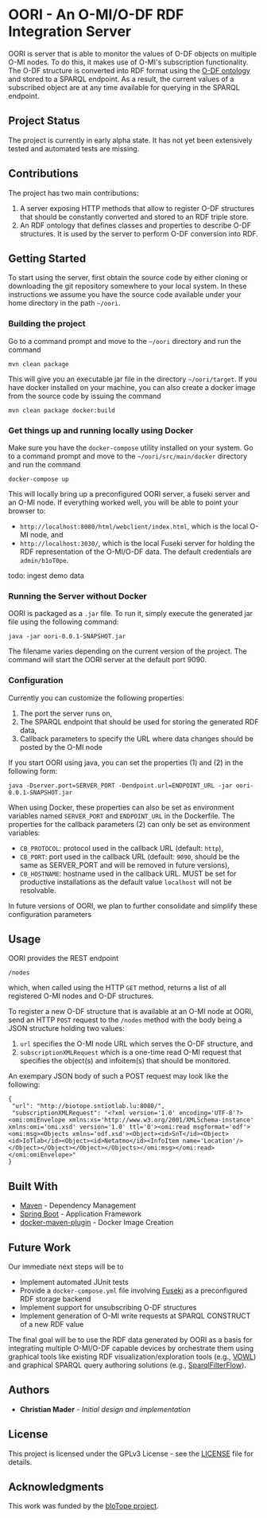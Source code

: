 # OORI - An O-MI/O-DF RDF Integration Server

OORI is server that is able to monitor the values of O-DF objects on multiple O-MI nodes. To do this, it makes use of O-MI's subscription functionality. The O-DF structure is converted into RDF format using the [O-DF ontology](src/main/resources/ODF-Ontology.ttl) and stored to a SPARQL endpoint. As a result, the current values of a subscribed object are at any time available for querying in the SPARQL endpoint.

## Project Status

The project is currently in early alpha state. It has not yet been extensively tested and automated tests are missing.

## Contributions

The project has two main contributions:

1. A server exposing HTTP methods that allow to register O-DF structures that should be constantly converted and stored to an RDF triple store.   
2. An RDF ontology that defines classes and properties to describe O-DF structures. It is used by the server to perform O-DF conversion into RDF.

## Getting Started

To start using the server, first obtain the source code by either cloning or downloading the git repository somewhere to your local system. In these instructions we assume you have the source code available under your home directory in the path ```~/oori```.

### Building the project

Go to a command prompt and move to the ```~/oori``` directory and run the command

```
mvn clean package 
```

This will give you an executable jar file in the directory ```~/oori/target```. If you have docker installed on your machine, you can also create a docker image from the source code by issuing the command

```
mvn clean package docker:build 
```

### Get things up and running locally using Docker 

Make sure you have the ```docker-compose``` utility installed on your system. Go to a command prompt and move to the ```~/oori/src/main/docker``` directory and run the command

```
docker-compose up
```

This will locally bring up a preconfigured OORI server, a fuseki server and an O-MI node. If everything worked well, you will be able to point your browser to:

* ```http://localhost:8080/html/webclient/index.html```, which is the local O-MI node, and
* ```http://localhost:3030/```, which is the local Fuseki server for holding the RDF representation of the O-MI/O-DF data. The default credentials are ```admin/b1oT0pe```.

todo: ingest demo data

### Running the Server without Docker

OORI is packaged as a ```.jar``` file. To run it, simply execute the generated jar file using the following command:

```
java -jar oori-0.0.1-SNAPSHOT.jar
```

The filename varies depending on the current version of the project. The command will start the OORI server at the default port 9090.

### Configuration

Currently you can customize the following properties:
 
 1. The port the server runs on,
 2. The SPARQL endpoint that should be used for storing the generated RDF data,
 3. Callback parameters to specify the URL where data changes should be posted by the O-MI node

If you start OORI using java, you can set the properties (1) and (2) in the following form:

```
java -Dserver.port=SERVER_PORT -Dendpoint.url=ENDPOINT_URL -jar oori-0.0.1-SNAPSHOT.jar
```

When using Docker, these properties can also be set as environment variables named ```SERVER_PORT``` and ```ENDPOINT_URL``` in the Dockerfile. The properties for the callback parameters (2) can only be set as environment variables:

* ```CB_PROTOCOL```: protocol used in the callback URL (default: ```http```),
* ```CB_PORT```: port used in the callback URL (default: ```9090```, should be the same as SERVER_PORT and will be removed in future versions),
* ```CB_HOSTNAME```: hostname used in the callback URL. MUST be set for productive installations as the default value ```localhost``` will not be resolvable.
 
In future versions of OORI, we plan to further consolidate and simplify these configuration parameters 

## Usage

OORI provides the REST endpoint

```
/nodes
```

which, when called using the HTTP ```GET``` method, returns a list of all registered O-MI nodes and O-DF structures.

To register a new O-DF structure that is available at an O-MI node at OORI, send an HTTP ```POST``` request to the ```/nodes``` method with the body being a JSON structure holding two values:

1. ```url``` specifies the O-MI node URL which serves the O-DF structure, and
2. ```subscriptionXMLRequest``` which is a one-time read O-MI request that specifies the object(s) and infoitem(s) that should be monitored.
 
An exempary JSON body of such a POST request may look like the following: 

```
{
 "url": "http://biotope.sntiotlab.lu:8080/",
 "subscriptionXMLRequest": "<?xml version='1.0' encoding='UTF-8'?><omi:omiEnvelope xmlns:xs='http://www.w3.org/2001/XMLSchema-instance' xmlns:omi='omi.xsd' version='1.0' ttl='0'><omi:read msgformat='odf'><omi:msg><Objects xmlns='odf.xsd'><Object><id>SnT</id><Object><id>IoTlab</id><Object><id>Netatmo</id><InfoItem name='Location'/></Object></Object></Object></Objects></omi:msg></omi:read></omi:omiEnvelope>"
}
```

## Built With

* [Maven](https://maven.apache.org/) - Dependency Management
* [Spring Boot](https://projects.spring.io/spring-boot/) - Application Framework
* [docker-maven-plugin](https://github.com/spotify/docker-maven-plugin) - Docker Image Creation

## Future Work

Our immediate next steps will be to

* Implement automated JUnit tests
* Provide a ```docker-compose.yml``` file involving [Fuseki](https://jena.apache.org/documentation/serving_data/) as a preconfigured RDF storage backend
* Implement support for unsubscribing O-DF structures
* Implement generation of O-MI write requests at SPARQL CONSTRUCT of a new RDF value

The final goal will be to use the RDF data generated by OORI as a basis for integrating multiple O-MI/O-DF capable devices by orchestrate them using graphical tools like existing RDF visualization/exploration tools (e.g., [VOWL](http://vowl.visualdataweb.org/)) and graphical SPARQL query authoring solutions (e.g., [SparqlFilterFlow](http://sparql.visualdataweb.org/)).

## Authors

* **Christian Mader** - *Initial design and implementation*

## License

This project is licensed under the GPLv3 License - see the [LICENSE](LICENSE) file for details.

## Acknowledgments

This work was funded by the [bIoTope project](http://biotope.cs.hut.fi/).